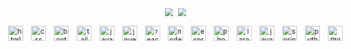 <div align="center" style="display: flex; justify-content: center; align-items: center; gap: 10px;">
  <img align="center" src="https://github-readme-stats.vercel.app/api?username=joaozanini&show_icons=true&theme=blue_navy&hide_border=true&hide=stars"/>
  <img align="center" src="https://github-readme-stats.vercel.app/api/top-langs/?username=joaozanini&show_icons=true&theme=blue_navy&hide_border=true&langs_count=6&layout=compact"/>
</div>
<br>
<div align="center" style="display: flex; justify-content: center; align-items: center; gap: 10px;">
  <img align="center" alt="html" height="30" style="margin: 3px;" src="https://cdn.jsdelivr.net/gh/devicons/devicon@latest/icons/html5/html5-original.svg">
  <img align="center" alt="css" height="30" style="margin: 3px;" src="https://cdn.jsdelivr.net/gh/devicons/devicon@latest/icons/css3/css3-original.svg">
  <img align="center" alt="bootstrap" height="30" style="margin: 3px;" src="https://cdn.jsdelivr.net/gh/devicons/devicon@latest/icons/bootstrap/bootstrap-original.svg">
  <img align="center" alt="tailwind" height="30" style="margin: 3px;" src="https://cdn.jsdelivr.net/gh/devicons/devicon@latest/icons/tailwindcss/tailwindcss-original.svg">
  <img align="center" alt="javascript" height="30" style="margin: 3px;" src="https://cdn.jsdelivr.net/gh/devicons/devicon@latest/icons/javascript/javascript-original.svg">
  <img align="center" alt="jquery" height="30" style="margin: 3px;" src="https://cdn.jsdelivr.net/gh/devicons/devicon@latest/icons/jquery/jquery-plain-wordmark.svg">
  <img align="center" alt="react" height="30" style="margin: 3px;" src="https://cdn.jsdelivr.net/gh/devicons/devicon@latest/icons/react/react-original.svg">
  <img align="center" alt="node" height="30" style="margin: 3px;" src="https://cdn.jsdelivr.net/gh/devicons/devicon@latest/icons/nodejs/nodejs-original.svg">
  <img align="center" alt="express" height="30" style="margin: 3px;" src="https://cdn.jsdelivr.net/gh/devicons/devicon@latest/icons/express/express-original.svg">
  <img align="center" alt="php" height="30" style="margin: 3px;" src="https://cdn.jsdelivr.net/gh/devicons/devicon@latest/icons/php/php-original.svg">
  <img align="center" alt="laravel" height="30" style="margin: 3px;" src="https://cdn.jsdelivr.net/gh/devicons/devicon@latest/icons/laravel/laravel-original.svg">
  <img align="center" alt="java" height="30" style="margin: 3px;" src="https://cdn.jsdelivr.net/gh/devicons/devicon@latest/icons/java/java-original.svg">
  <img align="center" alt="spring" height="30" style="margin: 3px;" src="https://cdn.jsdelivr.net/gh/devicons/devicon@latest/icons/spring/spring-original.svg">
  <img align="center" alt="python" height="30" style="margin: 3px;" src="https://cdn.jsdelivr.net/gh/devicons/devicon@latest/icons/python/python-original.svg">
  <img align="center" alt="mysql" height="30" style="margin: 3px;" src="https://cdn.jsdelivr.net/gh/devicons/devicon@latest/icons/mysql/mysql-original.svg">
</div>


